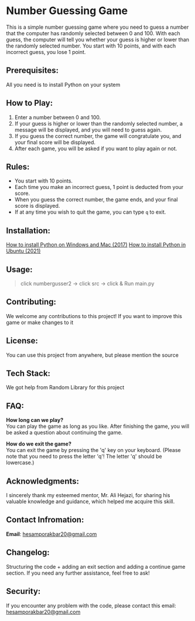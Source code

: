 # Number Guessing Game

This is a simple number guessing game where you need to guess a number that the computer has randomly selected between 0 and 100. With each guess, the computer will tell you whether your guess is higher or lower than the randomly selected number. You start with 10 points, and with each incorrect guess, you lose 1 point.

## Prerequisites:
All you need is to install Python on your system

## How to Play:
1. Enter a number between 0 and 100.
2. If your guess is higher or lower than the randomly selected number, a message will be displayed, and you will need to guess again.
3. If you guess the correct number, the game will congratulate you, and your final score will be displayed.
4. After each game, you will be asked if you want to play again or not.

## Rules:
- You start with 10 points.
- Each time you make an incorrect guess, 1 point is deducted from your score.
- When you guess the correct number, the game ends, and your final score is displayed.
- If at any time you wish to quit the game, you can type `q` to exit.

## Installation:
[How to install Python on Windows and Mac (2017)](https://www.youtube.com/watch?v=YYXdXT2l-Gg)
[How to install Python in Ubuntu (2021)](https://www.youtube.com/watch?v=1Zgo8M9yUtM)

## Usage:
> click numbergusser2 -> click src -> click & Run main.py
>
## Contributing:
We welcome any contributions to this project! If you want to improve this game or make changes to it

## License:
You can use this project from anywhere, but please mention the source

## Tech Stack:
We got help from Random Library for this project

## FAQ:
**How long can we play?**  
You can play the game as long as you like. After finishing the game, you will be asked a question about continuing the game.

**How do we exit the game?**  
You can exit the game by pressing the 'q' key on your keyboard. (Please note that you need to press the letter 'q'! The letter 'q' should be lowercase.)

## Acknowledgments:
I sincerely thank my esteemed mentor, Mr. Ali Hejazi, for sharing his valuable knowledge and guidance, which helped me acquire this skill.

## Contact Infromation:
**Email**: hesamporakbar20@gmail.com

## Changelog:
Structuring the code + adding an exit section and adding a continue game section. If you need any further assistance, feel free to ask!

## Security:
If you encounter any problem with the code, please contact this email: hesamporakbar20@gmail.com
